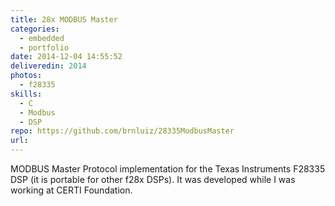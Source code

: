 ```yaml
---
title: 28x MODBUS Master
categories:
  - embedded
  - portfolio
date: 2014-12-04 14:55:52
deliveredin: 2014
photos:
  - f28335
skills:
  - C
  - Modbus
  - DSP
repo: https://github.com/brnluiz/28335ModbusMaster
url: 
---
```

MODBUS Master Protocol implementation for the Texas Instruments F28335 DSP (it is portable for other f28x DSPs). It was developed while I was working at CERTI Foundation.
